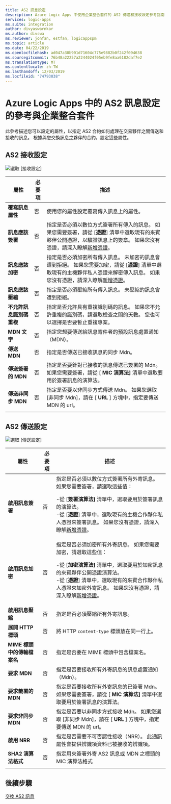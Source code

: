 ```yaml
---
title: AS2 訊息設定
description: Azure Logic Apps 中使用企業整合套件的 AS2 傳送和接收設定參考指南
services: logic-apps
ms.suite: integration
author: divyaswarnkar
ms.author: divswa
ms.reviewer: jonfan, estfan, logicappspm
ms.topic: article
ms.date: 04/22/2019
ms.openlocfilehash: ad047a30b901d71604c775e9882b0f242f094638
ms.sourcegitcommit: 76b48a22257a2244024f05eb9fe8aa6182daf7e2
ms.translationtype: MT
ms.contentlocale: zh-TW
ms.lasthandoff: 12/03/2019
ms.locfileid: "74793038"
---
```

# <a name="reference-for-as2-message-settings-in-azure-logic-apps-with-enterprise-integration-pack"></a>Azure Logic Apps 中的 AS2 訊息設定的參考與企業整合套件

此參考描述您可以設定的屬性，以指定 AS2 合約如何處理在交易夥伴之間傳送和接收的訊息。 根據與您交換訊息之夥伴的合約，設定這些屬性。

<a name="AS2-incoming-messages"></a>

## <a name="as2-receive-settings"></a>AS2 接收設定

![選取 [接收設定]](./media/logic-apps-enterprise-integration-as2-message-settings/receive-settings.png)

| 屬性 | 必要項 | 描述 |
|----------|----------|-------------|
| **覆寫訊息屬性** | 否 | 使用您的屬性設定覆寫傳入訊息上的屬性。 |
| **訊息應該簽署** | 否 | 指定是否必須以數位方式簽署所有傳入的訊息。 如果您需要簽署，請從 [**憑證**] 清單中選取現有的來賓夥伴公開憑證，以驗證訊息上的簽章。 如果您沒有憑證，請深入瞭解[新增憑證](../logic-apps/logic-apps-enterprise-integration-certificates.md)。 |
| **訊息應該加密** | 否 | 指定是否必須加密所有傳入訊息。 未加密的訊息會遭到拒絕。 如果您需要加密，請從 [**憑證**] 清單中選取現有的主機夥伴私人憑證來解密傳入訊息。 如果您沒有憑證，請深入瞭解[新增憑證](../logic-apps/logic-apps-enterprise-integration-certificates.md)。 |
| **訊息應該壓縮** | 否 | 指定是否必須壓縮所有傳入訊息。 未壓縮的訊息會遭到拒絕。 |
| **不允許訊息識別碼重複** | 否 | 指定是否允許具有重複識別碼的訊息。 如果您不允許重複的識別碼，請選取檢查之間的天數。 您也可以選擇是否要暫止重複專案。 |
| **MDN 文字** | 否 | 指定您想要傳送給訊息寄件者的預設訊息處置通知（MDN）。 |
| **傳送 MDN** | 否 | 指定是否傳送已接收訊息的同步 Mdn。  |
| **傳送簽署的 MDN** | 否 | 指定是否要針對已接收的訊息傳送已簽署的 Mdn。 如果您需要簽署，請從 [ **MIC 演算法]** 清單中選取要用於簽署訊息的演算法。 |
| **傳送非同步 MDN** | 否 | 指定是否要以非同步方式傳送 Mdn。 如果您選取 [非同步 Mdn]，請在 [ **URL** ] 方塊中，指定要傳送 MDN 的 url。 |
||||

<a name="AS2-outgoing-messages"></a>

## <a name="as2-send-settings"></a>AS2 傳送設定

![選取 [傳送設定]](./media/logic-apps-enterprise-integration-as2-message-settings/send-settings.png)

| 屬性 | 必要項 | 描述 |
|----------|----------|-------------|
| **啟用訊息簽署** | 否 | 指定是否必須以數位方式簽署所有外寄訊息。 如果您需要簽署，請選取這些值： <p>-從 [**簽署演算法]** 清單中，選取要用於簽署訊息的演算法。 <br>-從 [**憑證**] 清單中，選取現有的主機合作夥伴私人憑證來簽署訊息。 如果您沒有憑證，請深入瞭解[新增憑證](../logic-apps/logic-apps-enterprise-integration-certificates.md)。 |
| **啟用訊息加密** | 否 | 指定是否必須加密所有外寄訊息。 如果您需要加密，請選取這些值： <p>-從 [**加密演算法]** 清單中，選取要用於加密訊息的來賓夥伴公開憑證演算法。 <br>-從 [**憑證**] 清單中，選取現有的來賓合作夥伴私人憑證來加密外寄訊息。 如果您沒有憑證，請深入瞭解[新增憑證](../logic-apps/logic-apps-enterprise-integration-certificates.md)。 |
| **啟用訊息壓縮** | 否 | 指定是否必須壓縮所有外寄訊息。 |
| **展開 HTTP 標頭** | 否 | 將 HTTP `content-type` 標頭放在同一行上。 |
| **MIME 標頭中的傳輸檔案名** | 否 | 指定是否要在 MIME 標頭中包含檔案名。 |
| **要求 MDN** | 否 | 指定是否要接收所有外寄訊息的訊息處置通知（Mdn）。 |
| **要求籤署的 MDN** | 否 | 指定是否要接收所有外寄訊息的已簽署 Mdn。 如果您需要簽署，請從 [ **MIC 演算法]** 清單中選取要用於簽署訊息的演算法。 |
| **要求非同步 MDN** | 否 | 指定是否要以非同步方式接收 Mdn。 如果您選取 [非同步 Mdn]，請在 [ **URL** ] 方塊中，指定要傳送 MDN 的 url。 |
| **啟用 NRR** | 否 | 指定是否需要不可否認性接收（NRR）。 此通訊屬性會提供辨識項資料已被接收的辨識項。 |
| **SHA2 演算法格式** | 否 | 指定用來簽署外寄 AS2 訊息或 MDN 之標頭的 MIC 演算法格式 |
||||

## <a name="next-steps"></a>後續步驟

[交換 AS2 訊息](../logic-apps/logic-apps-enterprise-integration-as2.md)
